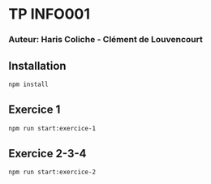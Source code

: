 # TP INFO001
### Auteur: Haris Coliche - Clément de Louvencourt

## Installation
```sh
npm install
```

## Exercice 1
```sh
npm run start:exercice-1
```

## Exercice 2-3-4
```sh
npm run start:exercice-2
```


